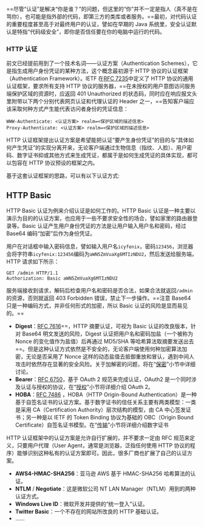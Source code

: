 
==尽管“认证”是解决“你是谁？”的问题，但这里的“你”并不一定是指人（真不是在骂你），也可能是指外部的代码，即第三方的类库或者服务。==最初，对代码认证的重要程度甚至高于对最终用户的认证，譬如在早期的 Java 系统里，安全认证默认是特指“代码级安全”，即你是否信任要在你的电脑中运行的代码。

### HTTP 认证

前文已经提前用到了一个技术名词——认证方案（Authentication Schemes），它是指生成用户身份凭证的某种方法，这个概念最初源于 HTTP 协议的认证框架（Authentication Framework）。IETF 在[RFC 7235](https://tools.ietf.org/html/rfc7235)中定义了 HTTP 协议的通用认证框架，要求所有支持 HTTP 协议的服务器，==在未授权的用户意图访问服务端保护区域的资源时，应返回 401 Unauthorized 的状态码，同时应在响应报文头里附带以下两个分别代表网页认证和代理认证的 Header 之一，==告知客户端应该采取何种方式产生能代表访问者身份的凭证信息：

```
WWW-Authenticate: <认证方案> realm=<保护区域的描述信息>
Proxy-Authenticate: <认证方案> realm=<保护区域的描述信息>
```

HTTP 认证框架提出认证方案是希望能把认证“要产生身份凭证”的目的与“具体如何产生凭证”的实现分离开来，无论客户端通过生物信息（指纹、人脸）、用户密码、数字证书抑或其他方式来生成凭证，都属于是如何生成凭证的具体实现，都可以包容在 HTTP 协议预设的框架之内。

基于这套认证框架的思路，可以有以下认证方式:
## HTTP Basic

HTTP Basic 认证为例来介绍认证是如何工作的。HTTP Basic 认证是一种主要以演示为目的的认证方案，也应用于一些不要求安全性的场合，譬如家里的路由器登录等。Basic 认证产生用户身份凭证的方法是让用户输入用户名和密码，经过 Base64 编码“加密”后作为身份凭证。

用户在对话框中输入密码信息，譬如输入用户名`icyfenix`，密码`123456`，浏览器会将字符串`icyfenix:123456`编码为`aWN5ZmVuaXg6MTIzNDU2`，然后发送给服务端，HTTP 请求如下所示：

```
GET /admin HTTP/1.1
Authorization: Basic aWN5ZmVuaXg6MTIzNDU2
```

服务端接收到请求，解码后检查用户名和密码是否合法，如果合法就返回`/admin`的资源，否则就返回 403 Forbidden 错误，禁止下一步操作。==注意 Base64 只是一种编码方式，并非任何形式的加密，所以 Basic 认证的风险是显而易见的。==

- **Digest**：[RFC 7616](https://tools.ietf.org/html/rfc7616)==，HTTP 摘要认证，可视为 Basic 认证的改良版本，针对 Base64 明文发送的风险，Digest 认证把用户名和密码加盐（一个被称为 Nonce 的变化值作为盐值）后再通过 MD5/SHA 等哈希算法取摘要发送出去==。但是这种认证方式依然是不安全的，无论客户端使用何种加密算法加密，无论是否采用了 Nonce 这样的动态盐值去抵御重放和冒认，遇到中间人攻击时依然存在显著的安全风险。关于加解密的问题，将在“[保密](https://icyfenix.cn/architect-perspective/general-architecture/system-security/confidentiality.html)”小节中详细讨论。
- **Bearer**：[RFC 6750](https://tools.ietf.org/html/rfc6750)，基于 OAuth 2 规范来完成认证，OAuth2 是一个同时涉及认证与授权的协议，在“[授权](https://icyfenix.cn/architect-perspective/general-architecture/system-security/authorization.html)”小节将详细介绍 OAuth 2。
- **HOBA**：[RFC 7486](https://tools.ietf.org/html/rfc7486) ，HOBA（HTTP Origin-Bound Authentication）是一种基于自签名证书的认证方案。基于数字证书的信任关系主要有两类模型：一类是采用 CA（Certification Authority）层次结构的模型，由 CA 中心签发证书；另一种是以 IETF 的 Token Binding 协议为基础的 OBC（Origin Bound Certificate）自签名证书模型。在“[传输](https://icyfenix.cn/architect-perspective/general-architecture/system-security/transport-security.html)”小节将详细介绍数字证书

HTTP 认证框架中的认证方案是允许自行扩展的，并不要求一定由 RFC 规范来定义，只要用户代理（User Agent，通常是浏览器，泛指任何使用 HTTP 协议的程序）能够识别这种私有的认证方案即可。因此，很多厂商也扩展了自己的认证方案。

- **AWS4-HMAC-SHA256**：亚马逊 AWS 基于 HMAC-SHA256 哈希算法的认证。
- **NTLM** / **Negotiate**：这是微软公司 NT LAN Manager（NTLM）用到的两种认证方式。
- **Windows Live ID**：微软开发并提供的“统一登入”认证。
- **Twitter Basic**：一个不存在的网站所改良的 HTTP 基础认证。
- ……